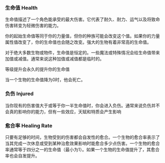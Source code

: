 ### 生命值 Health

生命值描述了一个角色能承受的最大伤害。它代表了耐久、耐力、运气以及将致命伤害转变为轻微伤害的能力。

你的起始生命值等同于你的力量值，但你的种族可能会改变这个值。如果你的力量属性值改变了，你的生命值也会随之改变。强大的生物有着非常高的生命值。

对于绝大多数生物或物件，生命值是恒定的。一些魔法或特殊情况会给生命值带来加值或减值。通常来说这种加值或减值都是临时的。

等级提升会永久的提升你的生命值

当一个生物的生命值降为0时，他会死亡。

### 负伤 Injured

当你现有的伤害值大于或等于你一半生命值时，你会进入负伤。通常来说负伤并不会真的影响你的能力，但有一些效应，天赋和特质会产生影响

### 愈合率 Healing Rate

只要有足够的时间，生物受到的伤害都会自发性的愈合。一个生物的愈合率表示了当其完成一次休息或受到某种治愈效果影响时能愈合多少点伤害。一个生物的愈合率通常等于四分之一的生命值（最小为1）。如果一个生物的生命值提升了，其愈合率也会自发提升。
